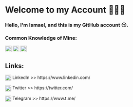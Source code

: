 # Welcome to my Account 🐱‍👤🔥
### Hello, I'm Ismael, and this is my GitHub account 😏.

### Common Knowledge of Mine:
<a href="https://www.java.com/" title="Java"><img src="https://github.com/get-icon/geticon/raw/master/icons/java.svg" alt="Java" width="21px" height="21px"></a>
<a href="https://spring.io/" title="Spring"><img src="https://github.com/get-icon/geticon/raw/master/icons/spring.svg" alt="Spring" width="21px" height="21px"></a>
<a href="https://www.webrtc.org/" title="WebRTC"><img src="https://github.com/get-icon/geticon/raw/master/icons/webrtc.svg" alt="WebRTC" width="21px" height="21px"></a>

## Links:
<p>
  <img width="20px" align="center" src="https://user-images.githubusercontent.com/109707345/230231152-26eb92a3-1f20-4410-9620-0de18bd0d236.png" />
  LinkedIn >> https://www.linkedin.com/
</p>
<p>
  <img width="20px" align="center" src="https://user-images.githubusercontent.com/109707345/230231075-dab7d3db-9431-4018-994b-b5be4e627fd2.png" />
  Twitter >> https://twitter.com/
</p>
<p>
  <img width="20px" align="center" src="https://user-images.githubusercontent.com/109707345/230231352-17271c14-0484-4481-9abd-a175511219a1.png" />
  Telegram >> https://www.t.me/
</p>
